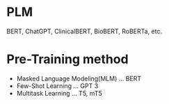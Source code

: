 # PLM
BERT, ChatGPT, ClinicalBERT, BioBERT, RoBERTa, etc.

# Pre-Training method
- Masked Language Modeling(MLM) ... BERT
- Few-Shot Learning ... GPT 3
- Multitask Learning ... T5, mT5
